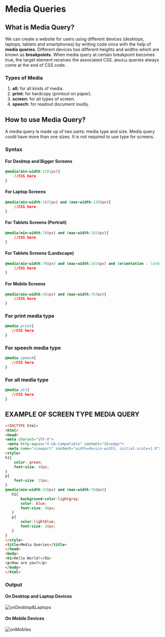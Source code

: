 # Media Queries

## What is Media Query?

We can create a website for users using different devices (desktops, laptops, tablets and smartphones) by writing code once with the help of **media queries**. Different devices has different heights and widths which are known as **breakpoints**. When media query at certain breakpoint becomes true, the target element receives the associated CSS. `@media` queries always come at the end of CSS code.  

### Types of Media 

1. **all:** for all kinds of media.
2. **print:** for hardcopy (printout on paper).
3. **screen:** for all types of screen.
4. **speech:** for readout document loudly.

## How to use Media Query?

A media query is made up of two parts: media type and size. Media query could have more than one sizes. It is not required to use type for screens.

### Syntax 

#### For Desktop and Bigger Screens 
```css
@media(min-width:1281px){
    //CSS here
}
```
#### For Laptop Screens
```css
@media(min-width:1025px) and (max-width:1280px){
    //CSS here
}
```
#### For Tablets Screens (Portrait)
```css
@media(min-width:768px) and (max-width:1024px){
    //CSS here
}
```
#### For Tablets Screens (Landscape)
```css
@media(min-width:768px) and (max-width:1024px) and (orientation : landscape )  {
    //CSS here
}
```
#### For Mobile Screens 
```css
@media(min-width:481px) and (max-width:767px){
    //CSS here
}
```
### For print media type
```css
@media print{
   //CSS here
}
```
### For speech media type
```css
@media speech{
   //CSS here
}
```
### For all media type
```css
@media all{
   //CSS here
}
```

## EXAMPLE OF SCREEN TYPE MEDIA QUERY
```html
<!DOCTYPE html>
<html>
<head>
<meta charset="UTF-8">
 <meta http-equiv="X-UA-Compatible" content="IE=edge">
 <meta name="viewport" content="width=device-width, initial-scale=1.0">
<style>
h1{
    color: green;
    font-size: 40px;
}
p{
    font-size: 25px;
}
@media(min-width:320px) and (max-width:768px){
   h1{
       background-color:lightgray;
       color: blue;
       font-size: 48px;
   }
   p{
       color:lightblue;
       font-size: 20px;
   }
}
</style>
<title>Media Queries</title>
</head>
<body>
<h1>Hello World!</h1>
<p>How are you?</p>
</body>
</html>
```

### Output
#### On Desktop and Laptop Devices

![onDesktop&Laptops](https://mediaquery.samimunir2002.repl.co/bigScreen.png)

#### On Mobile Devices 

![onMobiles](https://mediaquery.samimunir2002.repl.co/smallScreens.png)
